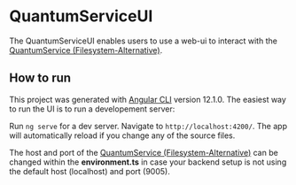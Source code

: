 # QuantumServiceUI

The QuantumServiceUI enables users to use a web-ui to interact with the [QuantumService (Filesystem-Alternative)](https://github.com/LHommeDeBat/QuantumServiceMessaging).

## How to run

This project was generated with [Angular CLI](https://github.com/angular/angular-cli) version 12.1.0. 
The easiest way to run the UI is to run a developement server:

Run `ng serve` for a dev server. Navigate to `http://localhost:4200/`. The app will automatically reload if you change any of the source files.

The host and port of the [QuantumService (Filesystem-Alternative)](https://github.com/LHommeDeBat/QuantumServiceMessaging) can be changed within the **environment.ts** in case your backend setup is not using the default host (localhost) and port (9005).

